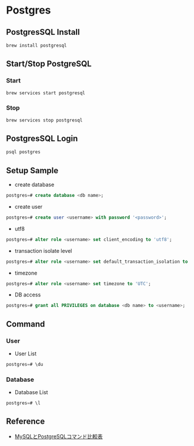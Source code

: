 # Postgres

## PostgresSQL Install

```sh
brew install postgresql
```

## Start/Stop PostgreSQL

### Start

```sh
brew services start postgresql
```

### Stop

```sh
brew services stop postgresql
```

## PostgresSQL Login

```sh
psql postgres
```

## Setup Sample

- create database

```sql
postgres=# create database <db name>;
```

- create user

```sql
postgres=# create user <username> with password '<password>';
```

- utf8

```sql
postgres=# alter role <username> set client_encoding to 'utf8';
```

- transaction isolate level

```sql
postgres=# alter role <username> set default_transaction_isolation to 'read committed';
```

- timezone

```sql
postgres=# alter role <username> set timezone to 'UTC';
```

- DB access

```sql
postgres=# grant all PRIVILEGES on database <db name> to <username>;
```


## Command

### User

- User List

```sql
postgres=# \du
```


### Database

- Database List

```sql
postgres=# \l
```

## Reference

- [MySQLとPostgreSQLコマンド比較表](https://qiita.com/aosho235/items/c657e2fcd15fa0647471)
